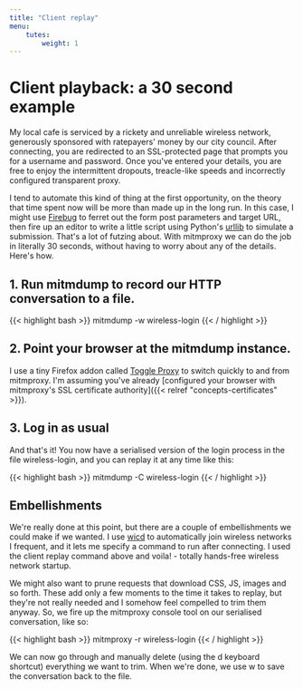 ```yaml
---
title: "Client replay"
menu:
    tutes:
        weight: 1
---
```


# Client playback: a 30 second example

My local cafe is serviced by a rickety and unreliable wireless network,
generously sponsored with ratepayers' money by our city council. After
connecting, you are redirected to an SSL-protected page that prompts you for a
username and password. Once you've entered your details, you are free to enjoy
the intermittent dropouts, treacle-like speeds and incorrectly configured
transparent proxy.

I tend to automate this kind of thing at the first opportunity, on the theory
that time spent now will be more than made up in the long run. In this case, I
might use [Firebug](https://getfirebug.com/) to ferret out the form post
parameters and target URL, then fire up an editor to write a little script using
Python's [urllib](https://docs.python.org/library/urllib.html) to simulate a
submission. That's a lot of futzing about. With mitmproxy we can do the job in
literally 30 seconds, without having to worry about any of the details. Here's
how.

## 1. Run mitmdump to record our HTTP conversation to a file.

{{< highlight bash  >}}
mitmdump -w wireless-login
{{< / highlight >}}

## 2. Point your browser at the mitmdump instance.

I use a tiny Firefox addon called [Toggle
Proxy](https://addons.mozilla.org/en-us/firefox/addon/toggle-proxy-51740/) to
switch quickly to and from mitmproxy. I'm assuming you've already [configured
your browser with mitmproxy's SSL certificate authority]({{< relref
"concepts-certificates" >}}).

## 3. Log in as usual

And that's it\! You now have a serialised version of the login process
in the file wireless-login, and you can replay it at any time like this:

{{< highlight bash  >}}
mitmdump -C wireless-login
{{< / highlight >}}

## Embellishments

We're really done at this point, but there are a couple of embellishments we
could make if we wanted. I use [wicd](https://launchpad.net/wicd) to
automatically join wireless networks I frequent, and it lets me specify a
command to run after connecting. I used the client replay command above and
voila\! - totally hands-free wireless network startup.

We might also want to prune requests that download CSS, JS, images and so forth.
These add only a few moments to the time it takes to replay, but they're not
really needed and I somehow feel compelled to trim them anyway. So, we fire up
the mitmproxy console tool on our serialised conversation, like so:

{{< highlight bash  >}}
mitmproxy -r wireless-login
{{< / highlight >}}

We can now go through and manually delete (using the <span
data-role="kbd">d</span> keyboard shortcut) everything we want to trim. When
we're done, we use <span data-role="kbd">w</span> to save the conversation back
to the file.
